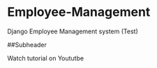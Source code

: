 # Employee-Management
Django Employee Management system (Test)


##Subheader

Watch tutorial on Yoututbe
